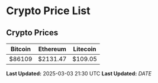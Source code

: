 # Crypto Price List

## Crypto Prices
| Bitcoin | Ethereum | Litecoin |
| ------- | -------- | -------- |
| $86109 | $2131.47 | $109.05 |
**Last Updated:** 2025-03-03 21:30 UTC
**Last Updated:** $DATE$

